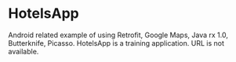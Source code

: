 # HotelsApp
Android related example of using Retrofit, Google Maps, Java rx 1.0, Butterknife, Picasso. 
HotelsApp is a training application.
URL is not available.

